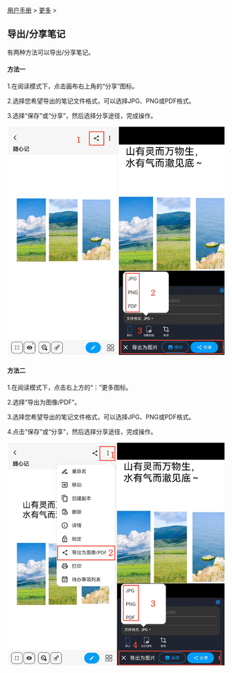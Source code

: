 [用户手册](/dragonnest/drawnote/manual) > [更多](/dragonnest/drawnote/manual/more) >

导出/分享笔记
---
有两种方法可以导出/分享笔记。

#### 方法一
1.在阅读模式下，点击画布右上角的“分享”图标。

2.选择您希望导出的笔记文件格式，可以选择JPG、PNG或PDF格式。

3.选择“保存”或“分享”，然后选择分享途径，完成操作。

![](imgs/export_share_notes3.png)

#### 方法二
1.在阅读模式下，点击右上方的“⋮”更多图标。

2.选择“导出为图像/PDF”。

3.选择您希望导出的笔记文件格式，可以选择JPG、PNG或PDF格式。

4.点击“保存”或“分享”，然后选择分享途径，完成操作。

![](imgs/export_share_notes4.png)
